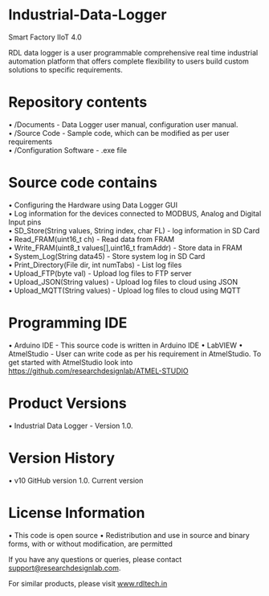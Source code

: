 # Industrial-Data-Logger
Smart Factory IIoT 4.0

RDL data logger is a user programmable comprehensive real time industrial automation platform that offers complete flexibility to users build custom solutions to specific requirements. 

# Repository contents
• /Documents - Data Logger user manual, configuration user manual.                                                                       
• /Source Code - Sample code, which can be modified as per user requirements                                                             
• /Configuration Software - .exe file

# Source code contains
• Configuring the Hardware using Data Logger GUI                                                                                         
• Log information for the devices connected to MODBUS, Analog and Digital Input pins                                                     
• SD_Store(String values, String index, char FL) - log information in SD Card                                                           
• Read_FRAM(uint16_t ch) - Read data from FRAM                                                                                           
• Write_FRAM(uint8_t values[],uint16_t framAddr) - Store data in FRAM                                                                   
• System_Log(String data45) - Store system log in SD Card                                                                               
• Print_Directory(File dir, int numTabs) - List log files                                                                               
• Upload_FTP(byte val) -  Upload log files to FTP server                                                                                 
• Upload_JSON(String values) -  Upload log files to cloud using JSON                                                                   
• Upload_MQTT(String values) -  Upload log files to cloud using MQTT                                                                     

# Programming IDE
• Arduino IDE - This source code is written in Arduino IDE
• LabVIEW 
• AtmelStudio - User can write code as per his requirement in AtmelStudio.
		To get started with AtmelStudio look into https://github.com/researchdesignlab/ATMEL-STUDIO  
# Product Versions
• Industrial Data Logger - Version 1.0.

# Version History
• v10 GitHub version 1.0. Current version

# License Information
• This code is open source
• Redistribution and use in source and binary forms, with or without modification, are permitted

If you have any questions or queries, please contact support@researchdesignlab.com.

For similar products, please visit www.rdltech.in
